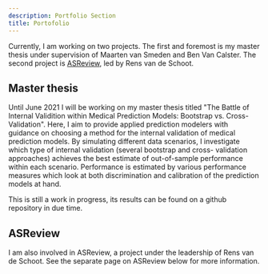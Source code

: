 ```yaml
---
description: Portfolio Section
title: Portofolio
---
```


Currently, I am working on two projects. The first and foremost is my master thesis under supervision of Maarten van Smeden and Ben Van Calster. The second project is [ASReview](http://asreview.nl/), led by Rens van de Schoot.   

## Master thesis
Until June 2021 I will be working on my master thesis titled "The Battle of Internal Validition within Medical Prediction Models: Bootstrap vs. Cross-Validation". Here, I aim to provide applied prediction modelers with guidance on choosing a method for the internal validation of medical prediction models. By simulating different data scenarios, I investigate which type of internal validation (several bootstrap and cross- validation approaches) achieves the best estimate of out-of-sample performance within each scenario. Performance is estimated by various performance measures which look at both discrimination and calibration of the prediction models at hand. 

This is still a work in progress, its results can be found on a github repository in due time.

## ASReview
I am also involved in ASReview, a project under the leadership of Rens van de Schoot. See the separate page on ASReview below for more information. 
